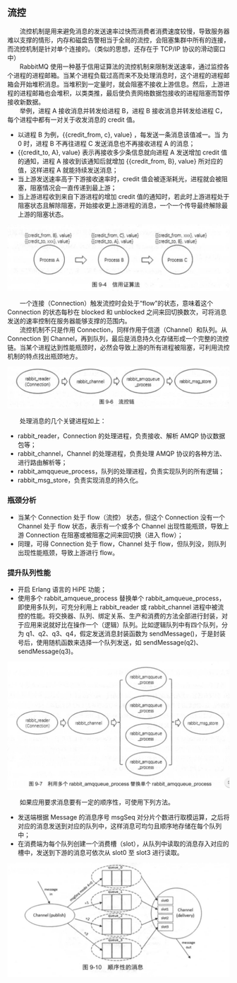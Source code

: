 
## 流控
　　流控机制是用来避免消息的发送速率过快而消费者消费速度较慢，导致服务器难以支撑的情形，内存和磁盘告警相当于全局的流控，会阻塞集群中所有的连接，而流控机制是针对单个连接的。（类似的思想，还存在于 TCP/IP 协议的滑动窗口中）<br />
　　RabbitMQ 使用一种基于信用证算法的流控机制来限制发送速率，通过监控各个进程的进程邮箱。当某个进程负载过高而来不及处理消息时，这个进程的进程邮箱会开始堆积消息。当堆积到一定量时，就会阻塞不接收上游信息。然后，上游进程的进程邮箱也会堆积，以类类推，最后使负责网络数据包接收的进程阻塞而暂停接收新数据。<br />
　　举例，进程 A 接收消息并转发给进程 B，进程 B 接收消息并转发给进程 C，每个进程中都有一对关于收发消息的 credit 值。
  
- 以进程 B 为例，{{credit_from, c}, value} ，每发送一条消息该值减一。当 为 0 时，进程 B 不再往进程 C 发送消息也不再接收进程 A 的消息；
- {{credit_to, A}, value} 表示再接收多少条信息就向进程 A 发送增加 credit 值的通知，进程 A 接收到该通知后就增加 {{credit_from, B}, value} 所对应的值，这样进程 A 就能持续发送消息；
- 当上游发送速率高于下游接收速率时，credit 值会被逐渐耗光，进程就会被阻塞，阻塞情况会一直传递到最上游；
- 当上游进程收到来自下游进程的增加 credit 值的通知时，若此时上游进程处于阻塞状态且解除阻塞，开始接收更上游进程的消息，一个一个传导最终解除最上游的阻塞状态。

![avatar](chapter_9_p2.png)

　　一个连接（Connection）触发流控时会处于“flow”的状态，意味着这个 Connection 的状态每秒在 blocked 和 unblocked 之间来回切换数次，可将消息发送的速率控制在服务器能够支撑的范围内。<br />
　　流控机制不只是作用 Connection，同样作用于信道（Channel）和队列。从 Connection 到 Channel，再到队列，最后是消息持久化存储形成一个完整的流控链。当某个进程达到性能瓶颈时，必然会导致上游的所有进程被阻塞，可利用流控机制的特点找出瓶颈地方。
  
![avatar](chapter_9_p3.png)

　　处理消息的几个关键进程如上：
  
- rabbit_reader，Connection 的处理进程，负责接收、解析 AMQP 协议数据包等；
- rabbit_channel，Channel 的处理进程，负责处理 AMQP 协议的各种方法、进行路由解析等；
- rabbit_amqqueue_process，队列的处理进程，负责实现队列的所有逻辑；
- rabbit_msg_store，负责实现消息的持久化。

### 瓶颈分析

- 当某个 Connection 处于 flow（流控） 状态，但这个 Connection 没有一个 Channel 处于 flow 状态，表示有一个或多个 Channel 出现性能瓶颈，导致上游 Connection 在阻塞或被阻塞之间来回切换（进入 flow）；
- 同理，可得 Connection 处于 flow，Channel 处于 flow，但队列没，则队列出现性能瓶颈，导致上游进行 flow。

### 提升队列性能

- 开启 Erlang 语言的 HiPE 功能；
- 使用多个 rabbit_amqueue_process 替换单个 rabbit_amqueue_process，即使用多队列，可充分利用上 rabbit_reader 或 rabbit_channel 进程中被流控的性能。将交换器、队列、绑定关系、生产和消费的方法全部进行封装，对于应用来说就好比在操作一个（逻辑）队列。比如逻辑队列中有四个队列，分为 q1、q2、q3、q4，假定发送消息封装函数为 sendMessage()，于是封装号后，使用随机函数来选择一个队列发送，如 sendMessage(q2)、sendMessage(q3)。

![avatar](chapter_9_p4.png)

　　如果应用要求消息要有一定的顺序性，可使用下列方法。
  
- 发送端根据 Message 的消息序号 msgSeq 对分片个数进行取模运算，之后将对应的消息发送到对应的队列中，这样消息可均匀且顺序地存储在每个队列中；
- 在消费端为每个队列创建一个消费槽（slot），从队列中读取的消息存入对应的槽中，发送到下游的消息可依次从 slot0 至 slot3 进行读取。

![avatar](chapter_9_p5.png)
